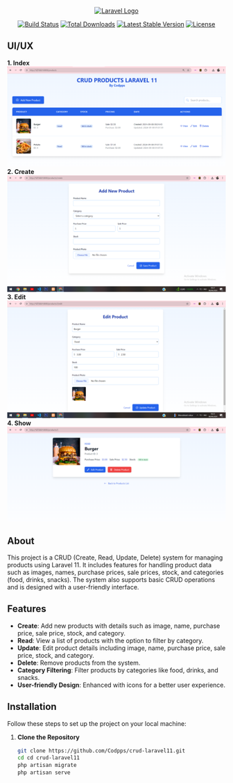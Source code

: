 <p align="center"><a href="https://laravel.com" target="_blank"><img src="https://raw.githubusercontent.com/laravel/art/master/logo-lockup/5%20SVG/2%20CMYK/1%20Full%20Color/laravel-logolockup-cmyk-red.svg" width="400" alt="Laravel Logo"></a></p>

<p align="center">
<a href="https://github.com/laravel/framework/actions"><img src="https://github.com/laravel/framework/workflows/tests/badge.svg" alt="Build Status"></a>
<a href="https://packagist.org/packages/laravel/framework"><img src="https://img.shields.io/packagist/dt/laravel/framework" alt="Total Downloads"></a>
<a href="https://packagist.org/packages/laravel/framework"><img src="https://img.shields.io/packagist/v/laravel/framework" alt="Latest Stable Version"></a>
<a href="https://packagist.org/packages/laravel/framework"><img src="https://img.shields.io/packagist/l/laravel/framework" alt="License"></a>
</p>

## UI/UX
**1. Index**
![alt text](https://github.com/Codpps/crud-laravel11/blob/main/Index.png)
**2. Create**
![alt text](https://github.com/Codpps/crud-laravel11/blob/main/create.png)
**3. Edit**
![alt text](https://github.com/Codpps/crud-laravel11/blob/main/edit.png)
**4. Show**
![alt text](https://github.com/Codpps/crud-laravel11/blob/main/show.png)

## About

This project is a CRUD (Create, Read, Update, Delete) system for managing products using Laravel 11. It includes features for handling product data such as images, names, purchase prices, sale prices, stock, and categories (food, drinks, snacks). The system also supports basic CRUD operations and is designed with a user-friendly interface.

## Features

- **Create**: Add new products with details such as image, name, purchase price, sale price, stock, and category.
- **Read**: View a list of products with the option to filter by category.
- **Update**: Edit product details including image, name, purchase price, sale price, stock, and category.
- **Delete**: Remove products from the system.
- **Category Filtering**: Filter products by categories like food, drinks, and snacks.
- **User-friendly Design**: Enhanced with icons for a better user experience.

## Installation

Follow these steps to set up the project on your local machine:

1. **Clone the Repository**

   ```bash
   git clone https://github.com/Codpps/crud-laravel11.git
   cd cd crud-laravel11
   php artisan migrate
   php artisan serve
   
